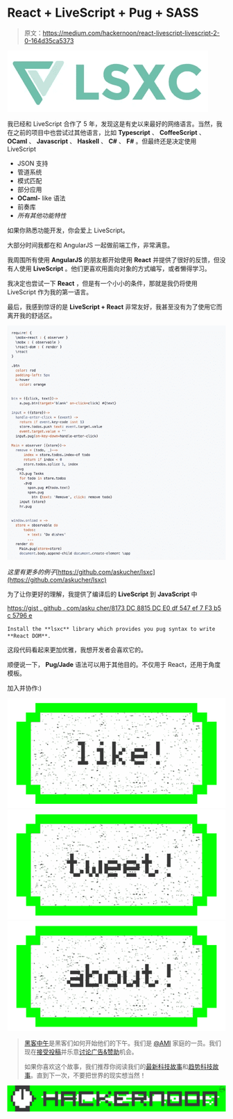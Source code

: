 # React + LiveScript + Pug + SASS

> 原文：<https://medium.com/hackernoon/react-livescript-livescript-2-0-164d35ca5373>

![](img/858ba230cf0867e9e7b9f388948ccadf.png)

我已经和 LiveScript 合作了 5 年，发现这是有史以来最好的网络语言。当然，我在之前的项目中也尝试过其他语言，比如 **Typescript** 、 **CoffeeScript** 、 **OCaml** 、 **Javascript** 、 **Haskell** 、 **C#** 、 **F#** 。但最终还是决定使用 LiveScript

*   JSON 支持
*   管道系统
*   模式匹配
*   部分应用
*   **OCaml-** like 语法
*   前奏库
*   *所有其他功能特性*

如果你熟悉功能开发，你会爱上 LiveScript。

大部分时间我都在和 AngularJS 一起做前端工作，非常满意。

我周围所有使用 **AngularJS** 的朋友都开始使用 **React** 并提供了很好的反馈，但没有人使用 **LiveScript** 。他们更喜欢用面向对象的方式编写，或者懒得学习。

我决定也尝试一下 **React** ，但是有一个小小的条件，那就是我仍将使用 LiveScript 作为我的第一语言。

最后，我感到惊讶的是 **LiveScript + React** 非常友好，我甚至没有为了使用它而离开我的舒适区。

![](img/f546de472997c94ec88d71c4837355c5.png)

*这里有更多的例子*[https://github.com/askucher/lsxc](https://github.com/askucher/lsxc)

为了让你更好的理解，我提供了编译后的 **LiveScript** 到 **JavaScript** 中

[https://gist . github . com/asku cher/8173 DC 8815 DC E0 df 547 ef 7 F3 b5 c 5796 e](https://gist.github.com/askucher/8173dc8815dce0df547ef7f3b5c5796e)

```
Install the **lsxc** library which provides you pug syntax to write **React DOM**.
```

这段代码看起来更加优雅，我想开发者会喜欢它的。

顺便说一下， **Pug/Jade** 语法可以用于其他目的。不仅用于 React，还用于角度模板。

加入并协作:)

[![](img/50ef4044ecd4e250b5d50f368b775d38.png)](http://bit.ly/HackernoonFB)[![](img/979d9a46439d5aebbdcdca574e21dc81.png)](https://goo.gl/k7XYbx)[![](img/2930ba6bd2c12218fdbbf7e02c8746ff.png)](https://goo.gl/4ofytp)

> [黑客中午](http://bit.ly/Hackernoon)是黑客们如何开始他们的下午。我们是 [@AMI](http://bit.ly/atAMIatAMI) 家庭的一员。我们现在[接受投稿](http://bit.ly/hackernoonsubmission)并乐意[讨论广告&赞助](mailto:partners@amipublications.com)机会。
> 
> 如果你喜欢这个故事，我们推荐你阅读我们的[最新科技故事](http://bit.ly/hackernoonlatestt)和[趋势科技故事](https://hackernoon.com/trending)。直到下一次，不要把世界的现实想当然！

![](img/be0ca55ba73a573dce11effb2ee80d56.png)